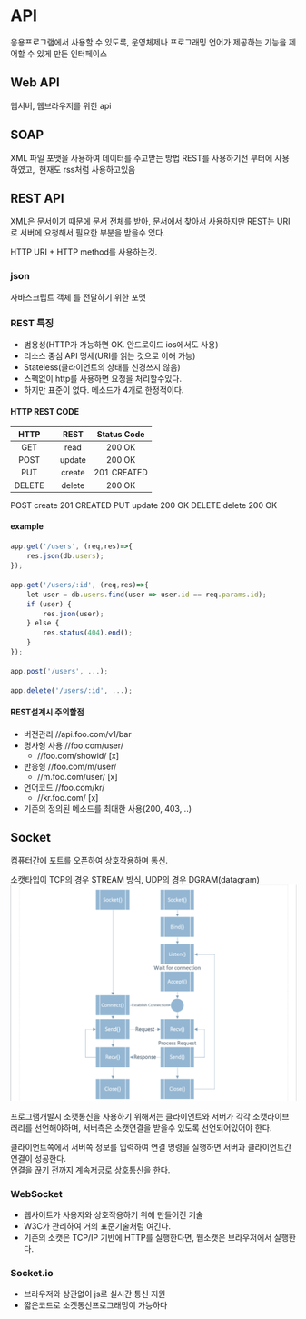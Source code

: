 # API
응용프로그램에서 사용할 수 있도록, 운영체제나 프로그래밍 언어가 제공하는 기능을 제어할 수 있게 만든 인터페이스
 
## Web API
웹서버, 웹브라우저를 위한 api
 
## SOAP
XML 파일 포맷을 사용하여 데이터를 주고받는 방법
REST를 사용하기전 부터에 사용하였고,  현재도 rss처럼 사용하고있음
 
## REST API
XML은 문서이기 때문에 문서 전체를 받아, 문서에서 찾아서 사용하지만
REST는 URI로 서버에 요청해서 필요한 부분을 받을수 있다.

HTTP URI + HTTP method를 사용하는것.
 
### json
자바스크립트 객체 를 전달하기 위한 포맷
 
### REST 특징
- 범용성(HTTP가 가능하면 OK. 안드로이드 ios에서도 사용)
- 리소스 중심 API 명세(URI를 읽는 것으로 이해 가능)
- Stateless(클라이언트의 상태를 신경쓰지 않음)
- 스펙없이 http를 사용하면 요청을 처리할수있다.
- 하지만 표준이 없다. 메소드가 4개로 한정적이다.
 
#### HTTP REST CODE
|HTTP||REST|Status Code|
|:--:|:--:|:--:|:--:|
|GET||read|200 OK|
|POST||update|200 OK|
|PUT||create|201 CREATED|
|DELETE||delete|200 OK|

POST
create
201 CREATED
PUT
update
200 OK
DELETE
delete
200 OK
 
#### example
```js
app.get('/users', (req,res)=>{
    res.json(db.users);
});
 
app.get('/users/:id', (req,res)=>{
    let user = db.users.find(user => user.id == req.params.id);
    if (user) {
        res.json(user);
    } else {
        res.status(404).end();
    }
});
 
app.post('/users', ...);
 
app.delete('/users/:id', ...);
```


#### REST설계시 주의할점
- 버전관리 //api.foo.com/v1/bar
- 명사형 사용 //foo.com/user/ 
  - //foo.com/showid/ [x]
- 반응형 //foo.com/m/user/
  - //m.foo.com/user/ [x]
- 언어코드 //foo.com/kr/
  - //kr.foo.com/ [x]
- 기존의 정의된 메소드를 최대한 사용(200, 403, ..)

## Socket
컴퓨터간에 포트를 오픈하여 상호작용하며 통신.

소캣타입이 TCP의 경우 STREAM 방식, UDP의 경우 DGRAM(datagram)
![24-1](../img/24-1.png)


프로그램개발시 소캣통신을 사용하기 위해서는 클라이언트와 서버가 각각 소캣라이브러리를 선언해야하며, 서버측은 소캣연결을 받을수 있도록 선언되어있어야 한다. 

클라이언트쪽에서 서버쪽 정보를 입력하여 연결 명령을 실행하면 서버과 클라이언트간 연결이 성공한다.   
연결을 끊기 전까지 계속저긍로 상호통신을 한다.
 
### WebSocket
- 웹사이트가 사용자와 상호작용하기 위해 만들어진 기술
- W3C가 관리하여 거의 표준기술처럼 여긴다.
- 기존의 소캣은 TCP/IP 기반에 HTTP를 실행한다면, 웹소캣은 브라우저에서 실행한다.
 
### Socket.io
- 브라우저와 상관없이 js로 실시간 통신 지원
- 짧은코드로 소켓통신프로그래밍이 가능하다
